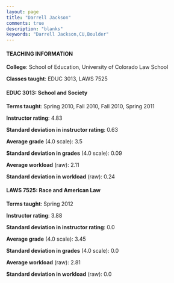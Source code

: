 ```yaml
---
layout: page
title: "Darrell Jackson" 
comments: true
description: "blanks"
keywords: "Darrell Jackson,CU,Boulder"
---
```

<head>
<script src="https://ajax.googleapis.com/ajax/libs/jquery/2.1.3/jquery.min.js"></script>
<script src="https://dl.dropboxusercontent.com/s/pc42nxpaw1ea4o9/highcharts.js?dl=0"></script>
<!-- <script src="../assets/js/highcharts.js"></script> -->
<style type="text/css">@font-face {
	font-family: "Bebas Neue";
	src: url(https://www.filehosting.org/file/details/544349/BebasNeue Regular.otf) format("opentype");
	}
	h1.Bebas { 
		font-family: "Bebas Neue", Verdana, Tahoma;
	}
</style>
</head>
	   
#### TEACHING INFORMATION

**College**: School of Education, University of Colorado Law School

**Classes taught**: EDUC 3013, LAWS 7525

#### EDUC 3013: School and Society

**Terms taught**: Spring 2010, Fall 2010, Fall 2010, Spring 2011

**Instructor rating**: 4.83

**Standard deviation in instructor rating**: 0.63

**Average grade** (4.0 scale): 3.5

**Standard deviation in grades** (4.0 scale): 0.09

**Average workload** (raw): 2.11

**Standard deviation in workload** (raw): 0.24

#### LAWS 7525: Race and American Law

**Terms taught**: Spring 2012

**Instructor rating**: 3.88

**Standard deviation in instructor rating**: 0.0

**Average grade** (4.0 scale): 3.45

**Standard deviation in grades** (4.0 scale): 0.0

**Average workload** (raw): 2.81

**Standard deviation in workload** (raw): 0.0


